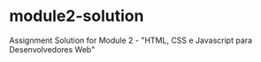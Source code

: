 # module2-solution
Assignment Solution for Module 2 - "HTML, CSS e Javascript para Desenvolvedores Web"
